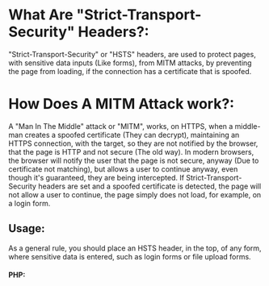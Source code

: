 # What Are "Strict-Transport-Security" Headers?:
"Strict-Transport-Security" or "HSTS" headers, are used to protect pages, with sensitive data inputs (Like forms), from MITM attacks, by preventing the page from loading, if the connection has a certificate that is spoofed.

# How Does A MITM Attack work?:
A "Man In The Middle" attack or "MITM", works, on HTTPS, when a middle-man creates a spoofed certificate (They can decrypt), maintaining an HTTPS connection, with the target, so they are not notified by the browser, that the page is HTTP and not secure (The old way). In modern browsers, the browser will notify the user that the page is not secure, anyway (Due to certificate not matching), but allows a user to continue anyway, even though it's guaranteed, they are being intercepted. 
If Strict-Transport-Security headers are set and a spoofed certificate is detected, the page will not allow a user to continue, the page simply does not load, for example, on a login form.

## Usage:
As a general rule, you should place an HSTS header, in the top, of any form, where sensitive data is entered, such as login forms or file upload forms.

#### PHP:


